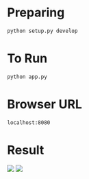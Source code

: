 # Preparing

```bash
python setup.py develop
```

# To Run

```bash
python app.py
```

# Browser URL

```bash
localhost:8080
```

# Result


<span align="center">
  <img src="https://user-images.githubusercontent.com/85804895/132970874-71641fbc-efb9-4011-84c1-bc2e6f7c198b.png">
</span>


<span align="center">
  <img src="https://user-images.githubusercontent.com/85804895/132971040-2763f7ac-2ae2-460c-956c-bc3f40994047.png">
</span>



